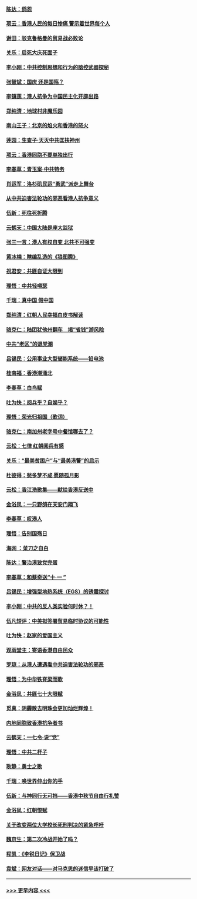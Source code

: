 #### [陈达：鸽怨](../pages/nsc993/n11561879.md?t=10020811) 
#### [项云：香港人民的每日惨痛  警示着世界每个人](../pages/nsc993/n11559273.md?t=10020811) 
#### [谢田：驳克鲁格曼的贸易战必败论](../pages/nsc993/n11555840.md?t=10020811) 
#### [关乐：启死大庆死面子](../pages/nsc993/n11556823.md?t=10020811) 
#### [李小刚：中共控制思想和行为的脑控武器探秘](../pages/nsc993/n11556776.md?t=10020811) 
#### [张智斌：国庆  还是国殇？](../pages/nsc993/n11556617.md?t=10020811) 
#### [李镇莲：港人抗争为中国民主化开辟出路](../pages/nsc993/n11556570.md?t=10020811) 
#### [郑纯清：地球村非魔乐园](../pages/nsc993/n11555415.md?t=10020811) 
#### [南山王子：北京的焰火和香港的怒火](../pages/nsc993/n11555318.md?t=10020811) 
#### [莲园：生查子·天灭中共匡扶神州](../pages/nsc993/n11555302.md?t=10020811) 
#### [项云：香港同胞不要单独出行](../pages/nsc993/n11555276.md?t=10020811) 
#### [李春草：青玉案‧中共特务](../pages/nsc993/n11552356.md?t=10020811) 
#### [肖运军：洛杉矶民运“勇武”派走上舞台](../pages/nsc993/n11551595.md?t=10020811) 
#### [从中共迫害法轮功的邪恶看港人抗争意义](../pages/nsc993/n11540858.md?t=10020811) 
#### [伍新：死往死折腾](../pages/nsc993/n11550174.md?t=10020811) 
#### [云鹤天：中国大陆是座大监狱](../pages/nsc993/n11550155.md?t=10020811) 
#### [张三一言：港人有权自变 北共不可强变](../pages/nsc993/n11550132.md?t=10020811) 
#### [黄冰楠：瞎编乱造的《狼图腾》](../pages/nsc993/n11550082.md?t=10020811) 
#### [祝君安：共匪自证大限到](../pages/nsc993/n11550041.md?t=10020811) 
#### [理悟：中共轻嘚瑟](../pages/nsc993/n11547978.md?t=10020811) 
#### [千瑞：真中国 假中国](../pages/nsc993/n11547865.md?t=10020811) 
#### [郑纯清：红朝人民幸福白皮书解读](../pages/nsc993/n11547499.md?t=10020811) 
#### [骆克仁：陆团犹他州翻车　揭“省钱”游风险](../pages/nsc993/n11546977.md?t=10020811) 
#### [中共“老区”的退党潮](../pages/nsc993/n11545995.md?t=10020811) 
#### [吕锡民：公用事业大型储能系统——铅电池](../pages/nsc993/n11545701.md?t=10020811) 
#### [桂南福：香港潮涌北](../pages/nsc993/n11545682.md?t=10020811) 
#### [李春草：白鸟赋](../pages/nsc993/n11545663.md?t=10020811) 
#### [吐为快：阅兵乎？自娱乎？](../pages/nsc993/n11545625.md?t=10020811) 
#### [理悟：荣光归祖国（歌词）](../pages/nsc993/n11545616.md?t=10020811) 
#### [骆克仁：南加州老字号中餐馆哪去了？](../pages/nsc993/n11545120.md?t=10020811) 
#### [云松：七律 红朝阅兵有感](../pages/nsc993/n11542394.md?t=10020811) 
#### [关乐：“最美贫困户”与“最美港警”的启示](../pages/nsc993/n11542252.md?t=10020811) 
#### [杜彼得：愁多梦不成 愿随孤月影](../pages/nsc993/n11540296.md?t=10020811) 
#### [云松：香江浩歌集——献给香港反送中](../pages/nsc993/n11540149.md?t=10020811) 
#### [金浴凤：一只野鸽在天安门翔飞](../pages/nsc993/n11540280.md?t=10020811) 
#### [李春草：叹港人](../pages/nsc993/n11540119.md?t=10020811) 
#### [理悟：告别国殇日](../pages/nsc993/n11539610.md?t=10020811) 
#### [海网 ：菜刀之自白](../pages/nsc993/n11539597.md?t=10020811) 
#### [陈达：警治港致党完蛋](../pages/nsc993/n11538127.md?t=10020811) 
#### [李春草：和蔡奇送“十·一 ”](../pages/nsc993/n11537810.md?t=10020811) 
#### [吕锡民：增强型地热系统（EGS）的诱震探讨](../pages/nsc993/n11537765.md?t=10020811) 
#### [李小刚：中共的反人类实验何时休？！](../pages/nsc993/n11537669.md?t=10020811) 
#### [伍凡短评：中美拟签署贸易临时协议的可能性](../pages/nsc993/n11536773.md?t=10020811) 
#### [吐为快：赵家的爱国主义](../pages/nsc993/n11536750.md?t=10020811) 
#### [观雨堂主：寄语香港自由民众](../pages/nsc993/n11536735.md?t=10020811) 
#### [罗琼：从港人遭遇看中共迫害法轮功的邪恶](../pages/nsc993/n11507862.md?t=10020811) 
#### [理悟：为中华铁脊梁而歌](../pages/nsc993/n11534458.md?t=10020811) 
#### [金浴凤：共匪七十大限赋](../pages/nsc993/n11534434.md?t=10020811) 
#### [觅真：阴霾散去明珠会更加灿烂辉煌！](../pages/nsc993/n11531858.md?t=10020811) 
#### [内地同胞致香港抗争者书](../pages/nsc993/n11531645.md?t=10020811) 
#### [云鹤天：一七令‧说“党”](../pages/nsc993/n11529099.md?t=10020811) 
#### [理悟：中共二杆子](../pages/nsc993/n11529046.md?t=10020811) 
#### [耿静：勇士之歌](../pages/nsc993/n11527562.md?t=10020811) 
#### [千瑞：唤世界伸出你的手](../pages/nsc993/n11526942.md?t=10020811) 
#### [伍新：与神同行无可挡——香港中秋节自由行礼赞](../pages/nsc993/n11526801.md?t=10020811) 
#### [金浴凤：红朝恨赋](../pages/nsc993/n11524312.md?t=10020811) 
#### [关于改变两位大学校长死刑判决的紧急呼吁](../pages/nsc993/n11524103.md?t=10020811) 
#### [魏京生：第二次冷战开始了吗？](../pages/nsc993/n11524023.md?t=10020811) 
#### [程凯：《李锐日记》保卫战](../pages/nsc993/n11522922.md?t=10020811) 
#### [袁斌：网友对话——对马克思的迷信早该打破了](../pages/nsc993/n11522561.md?t=10020811) 

----
#### [ >>> 更早内容 <<< ](../indexes/nsc993-earlier.md)
